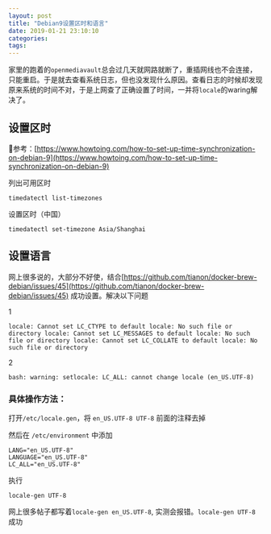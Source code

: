 ```yaml
---
layout: post
title: "Debian9设置区时和语言"
date: 2019-01-21 23:10:10
categories: 
tags: 
---
```


家里的跑着的`openmediavault`总会过几天就网路就断了，重插网线也不会连接，只能重启。于是就去查看系统日志，但也没发现什么原因。查看日志的时候却发现原来系统的时间不对，于是上网查了正确设置了时间，一并将`locale`的waring解决了。



## 设置区时

参考：[https://www.howtoing.com/how-to-set-up-time-synchronization-on-debian-9](https://www.howtoing.com/how-to-set-up-time-synchronization-on-debian-9)

列出可用区时

```
timedatectl list-timezones
```

设置区时（中国）

```
timedatectl set-timezone Asia/Shanghai
```

## 设置语言

网上很多说的，大部分不好使，结合[https://github.com/tianon/docker-brew-debian/issues/45](https://github.com/tianon/docker-brew-debian/issues/45) 成功设置。解决以下问题

1

```
locale: Cannot set LC_CTYPE to default locale: No such file or directory locale: Cannot set LC_MESSAGES to default locale: No such file or directory locale: Cannot set LC_COLLATE to default locale: No such file or directory
```

2

```
bash: warning: setlocale: LC_ALL: cannot change locale (en_US.UTF-8)
```

### 具体操作方法：

打开`/etc/locale.gen`，将 `en_US.UTF-8 UTF-8` 前面的注释去掉

然后在 `/etc/environment` 中添加

```
LANG="en_US.UTF-8"
LANGUAGE="en_US.UTF-8"
LC_ALL="en_US.UTF-8"
```

执行

```shell
locale-gen UTF-8
```

网上很多帖子都写着`locale-gen en_US.UTF-8`, 实测会报错。`locale-gen UTF-8` 成功

